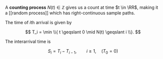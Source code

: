 A **counting process** $N(t) \in \mathbb{Z}$ gives us a count at time $t \in \RR$, making it a [[random process]] which has right-continuous sample paths.

The time of $i$th arrival is given by

$$
T_i = \min \\{ t \geqslant 0 \mid N(t) \geqslant i \\}.
$$

The interarrival time is

$$
S_i = T_i - T_{i-1},\qquad i \geqslant 1, \quad (T_0 = 0)
$$